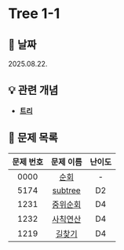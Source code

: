 # Tree 1-1

## 📆 날짜
2025.08.22.

## 💡 관련 개념

* [**트리**](https://github.com/ajjoona-git/TIL/blob/master/data-structure/tree.md)


## 📌 문제 목록

| 문제 번호 | 문제 이름 | 난이도 | 
| :---: | :---: | :---: |
| 0000 | [순회](./0000/) | - |
| 5174 | [subtree](./5174/) | D2 |
| 1231 | [중위순회](./1231/) | D4 |
| 1232 | [사칙연산](./1232/) | D4 |
| 1219 | [길찾기](./1219/) | D4 |